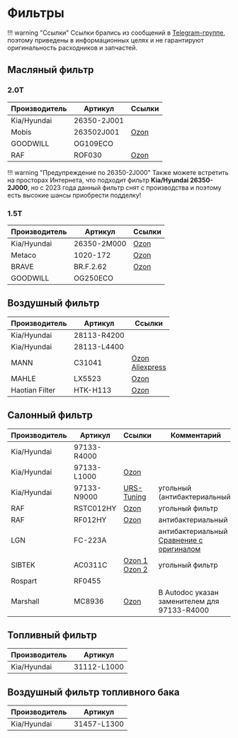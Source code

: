 # Фильтры

!!! warning "Ссылки"
    Ссылки брались из сообщений в [Telegram-группе](https://t.me/Kia_Sportage_5_Turbo), поэтому приведены в информационных целях и не гарантируют оригинальность расходников и запчастей.

## Масляный фильтр
### 2.0T
| Производитель | Артикул | Ссылки |
|---|---|---|
| Kia/Hyundai | 26350-2J001 | |
| Mobis | 263502J001 | [Ozon](https://ozon.ru/t/4eeSU93) | 
| GOODWILL | OG109ECO | |
| RAF | ROF030 | [Ozon](https://ozon.ru/t/dhkzJOt )|

!!! warning "Предупреждение по 26350-2J000"
    Также можете встретить на просторах Интернета, что подходит фильтр **Kia/Hyundai 26350-2J000**, но с 2023 года данный фильтр снят с производства и поэтому есть высокие шансы приобрести подделку!

### 1.5T
| Производитель | Артикул | Ссылки |
|---|---|---|
| Kia/Hyundai | 26350-2M000 | [Ozon](https://ozon.ru/t/pm8Xglo) |
| Metaco  | 1020-172 | [Ozon](https://ozon.ru/t/RlQk76E) | 
| BRAVE | BR.F.2.62 | [Ozon](https://ozon.ru/t/bamY2YO) |
| GOODWILL | OG250ECO | |

## Воздушный фильтр

| Производитель | Артикул | Ссылки | 
|---|---|---| 
| Kia/Hyundai | 28113-R4200 | |
| Kia/Hyundai | 28113-L4400 | |
| MANN | C31041 | [Ozon](https://ozon.ru/t/WfhnjMy) <br> [Aliexpress](https://ali.click/33uilh)|
| MAHLE | LX5523 | [Ozon](https://ozon.ru/t/rdhe1ax) |
| Haotian Filter | HTK-H113 | [Ozon](https://ozon.ru/t/oEZ5vLG)

## Салонный фильтр

| Производитель | Артикул | Ссылки | Комментарий |
|---|---|---| --- |
| Kia/Hyundai | 97133-R4000 | | |
| Kia/Hyundai | 97133-L1000 |[Ozon](https://ozon.ru/t/M44a7ZG) | |
| Kia/Hyundai | 97133-N9000 | [URS-Tuning](https://urs-tuning.ru/kia/sportage-5-nq5-2021/ugolnyj-filtr-salona-sportage-nq5.html) | угольный (антибактериальный) |
| RAF | RSTC012HY | [Ozon](https://ozon.ru/t/WNN3ecS) | угольный фильтр |
| RAF | RF012HY | [Ozon](https://ozon.ru/t/OM3orrh) | антибактериальный |
| LGN | FC-223A | | антибактериальный <br> [Сравнение с оригиналом](https://t.me/Kia_Sportage_5_Turbo/36156/37679) | 
| SIBTEK | AC0311C | [Ozon 1](https://ozon.ru/t/DyrxXyr)  </br> [Ozon 2](https://ozon.ru/t/ifYCuDb)| угольный фильтр |
| Rospart | RF0455 | | |
| Marshall | MC8936 | [Ozon](https://ozon.ru/t/Vpy6yz7) | В Autodoc указан заменителем для 97133-R4000 |

## Топливный фильтр

| Производитель | Артикул | 
|---|---|
| Kia/Hyundai | 31112-L1000 |

## Воздушный фильтр топливного бака

| Производитель | Артикул |
|---|---|
| Kia/Hyundai | 31457-L1300 |